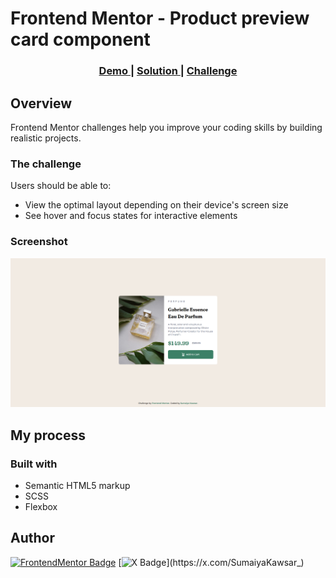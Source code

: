# Frontend Mentor - Product preview card component

<div align="center">
  <h3>
    <a href="https://sumaiyakawsar.github.io/frontend-mentor-challenges-using-react/#/project12">
      Demo
    </a>
    <span> | </span>
    <a href="https://github.com/sumaiyakawsar/frontend-mentor-challenges-using-react/tree/main/src/pages/12-product-preview-card-component">
      Solution
    </a>
    <span> | </span>
    <a href="https://www.frontendmentor.io/challenges/product-preview-card-component-GO7UmttRfa">
      Challenge
    </a>
  </h3>
</div>




## Overview
 Frontend Mentor challenges help you improve your coding skills by building realistic projects. 

### The challenge
Users should be able to:

- View the optimal layout depending on their device's screen size
- See hover and focus states for interactive elements

### Screenshot

![Screenshot](../homepage/images/project12-product-preview-card-component.png)

## My process

### Built with

- Semantic HTML5 markup
- SCSS
- Flexbox 


<!-- ### What I learned

 
  -->
 



## Author

[![FrontendMentor Badge](https://img.shields.io/badge/-_SumaiyaKawsar_-3F54A3?style=plastic&labelColor=3F54A3&logo=frontend-mentor&logoColor=white&link=https://www.frontendmentor.io/profile/sumaiyakawsar)](https://www.frontendmentor.io/profile/sumaiyakawsar) [![X Badge](https://img.shields.io/badge/-_SumaiyaKawsar_-black?style=plastic&labelColor=black&logo=X&logoColor=white&link=https://x.com/SumaiyaKawsar_)](https://x.com/SumaiyaKawsar_)


 
 
